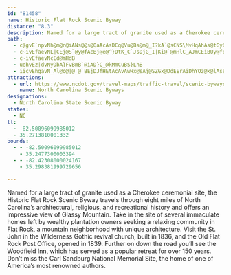```yaml
---
id: "81458"
name: Historic Flat Rock Scenic Byway
distance: "8.3"
description: Named for a large tract of granite used as a Cherokee ceremonial site, the Historic Flat Rock Scenic Byway travels through eight miles of North Carolina’s architectural, religious, and recreational history and offers an impressive view of Glassy Mountain.
path:
  - c}gvE`npvNh@m@n@iANs@@s@QaAcAsDCq@Vu@Bs@m@_I?kA`@sCNS\MvHqAhAs@tGyGf@aA`B_En@y@jA{@|@eAdBuCx@qBN{@l@gLXmCx@wCfEuMZmB?e@k@mCgBmFSsA?sA`AmQIaB_@aBOc@wDgEgGyDcBgDwDoFkDeCqA_C{@{Dc@qCMuAZmETqC|DcSDy@sA{DoA_By@a@u@SqE}@i@a@a@mAy@mOWgBK_@]q@eAy@wDgAiAeAUk@S_AiDsYm@mHE}BTiBrAmCb@}A@mAWgB?mAtAkC^gAlAyI~AwE
  - c~ivEfaevNL|CEj@S`@y@fAcBj@e@^}DtK_C`JsDjG_I|Ki@`@mHlC_AJmCEiBUy@fBc@lBK~DMx@}E|IoA~AaHbFsCzBaJnJc@l@k@bCc@z@cDxDu@pA}@|B[pB
  - c~ivEfaevNcEd@mHdB
  - uehvEz|dvNyDbA}FvBmB`@iAD}C_@kMmCuBS}LhB
  - iicvEhgavN_Al@o@|@_@`BEjDJfHEtAcAvAwHx@sAj@SZGx@DdEErAiDhYOz@k@lAsBrAyE|B}HlCoMlHyA`@_e@tGwBDuFm@kBGuA@sBXiA^wDjBoKnHcIr@y@T
attractions:
  - url: https://www.ncdot.gov/travel-maps/traffic-travel/scenic-byways/Documents/nc-scenic-byways-guidebook.pdf#page=54
    name: North Carolina Scenic Byways
designations:
  - North Carolina State Scenic Byway
states:
  - NC
ll:
  - -82.50096099985012
  - 35.2713810001332
bounds:
  - - -82.50096099985012
    - 35.2477300003394
  - - -82.42308000024167
    - 35.298381999729656

---
```


Named for a large tract of granite used as a Cherokee ceremonial site, the Historic Flat Rock Scenic Byway travels through eight miles of North Carolina’s architectural, religious, and recreational history and offers an impressive view of Glassy Mountain. Take in the site of several immaculate homes left by wealthy plantation owners seeking a relaxing community in Flat Rock, a mountain neighborhood with unique architecture. Visit the St. John in the Wilderness Gothic revival church, built in 1836, and the Old Flat Rock Post Office, opened in 1839. Further on down the road you’ll see the Woodfield Inn, which has served as a popular retreat for over 150 years. Don’t miss the Carl Sandburg National Memorial Site, the home of one of America’s most renowned authors.
